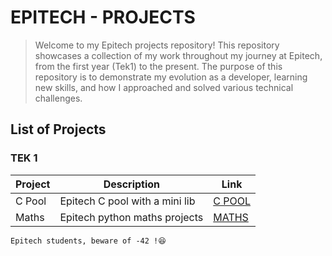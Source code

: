 # EPITECH - PROJECTS

> Welcome to my Epitech projects repository!
> This repository showcases a collection of my work throughout my journey at Epitech, from the first year (Tek1) to the present. The purpose of this repository is to demonstrate my evolution as a developer, learning new skills, and how I approached and solved various technical challenges.

## List of Projects

### TEK 1

| Project | Description | Link |
| ------- | ----------- | ---- |
| C Pool | Epitech C pool with a mini lib | [C POOL](https://github.com/Leorevoir/Epitech-projects/tree/main/Tek1/cpool) |
| Maths | Epitech python maths projects | [MATHS](https://github.com/Leorevoir/Epitech-projects/tree/main/Tek1/maths) |

`Epitech students, beware of -42 !😆`